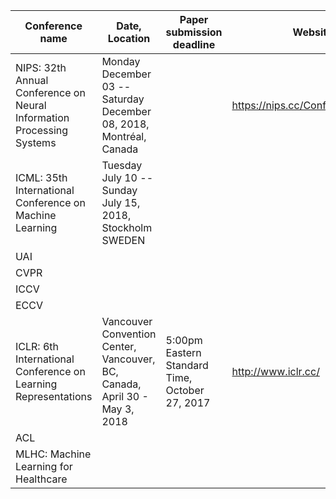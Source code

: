 Conference name | Date, Location     | Paper submission deadline | Website                       |
--------------- | -------- | ------------------------- | ----------------------------- |
NIPS: 32th Annual Conference on Neural Information Processing Systems | Monday December 03 -- Saturday December 08, 2018, Montréal, Canada |                           | https://nips.cc/Conferences/2018 |
ICML: 35th International Conference on Machine Learning | Tuesday July 10 -- Sunday July 15, 2018, Stockholm SWEDEN |                           |                               
UAI             |          |                           |                               |
CVPR            |          |                           |                               |
ICCV            |          |                           |                               |
ECCV            |          |                           |                               |
ICLR: 6th International Conference on Learning Representations  | Vancouver Convention Center, Vancouver, BC, Canada, April 30 - May 3, 2018 | 5:00pm Eastern Standard Time, October 27, 2017 | http://www.iclr.cc/ |
ACL             |          |                           |                               |
MLHC: Machine Learning for Healthcare |          |                           |                               |
